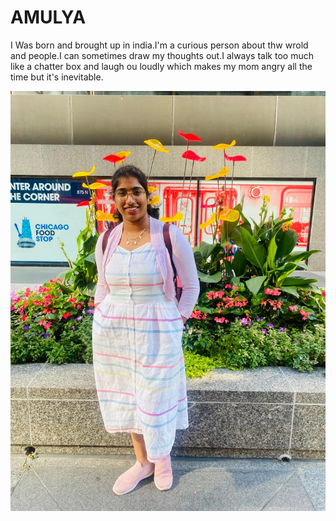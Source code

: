 # AMULYA
I Was born and brought up in india.I'm a curious person about thw wrold and people.I can sometimes draw my thoughts out.I always talk too much like a chatter box and laugh ou loudly which makes my mom angry all the time but it's inevitable.

![image not found](amulya.jpg) 